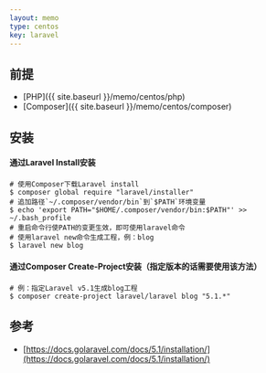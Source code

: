 ```yaml
---
layout: memo
type: centos
key: laravel
---
```


## 前提
- [PHP]({{ site.baseurl }}/memo/centos/php)
- [Composer]({{ site.baseurl }}/memo/centos/composer)

## 安装

#### 通过Laravel Install安装
```shell
# 使用Composer下载Laravel install
$ composer global require "laravel/installer"
# 追加路径`~/.composer/vendor/bin`到`$PATH`环境变量
$ echo 'export PATH="$HOME/.composer/vendor/bin:$PATH"' >> ~/.bash_profile
# 重启命令行使PATH的变更生效，即可使用laravel命令
# 使用laravel new命令生成工程，例：blog
$ laravel new blog
```

#### 通过Composer Create-Project安装（指定版本的话需要使用该方法）
```shell
# 例：指定Laravel v5.1生成blog工程
$ composer create-project laravel/laravel blog "5.1.*"
```

## 参考
- [https://docs.golaravel.com/docs/5.1/installation/](https://docs.golaravel.com/docs/5.1/installation/)
